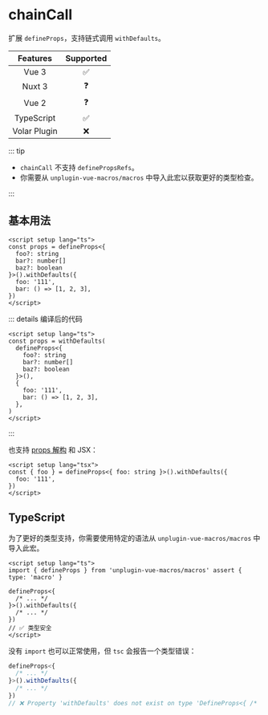 # chainCall

<StabilityLevel level="experimental" />

扩展 `defineProps`，支持链式调用 `withDefaults`。

|   Features   |     Supported      |
| :----------: | :----------------: |
|    Vue 3     | :white_check_mark: |
|    Nuxt 3    |     :question:     |
|    Vue 2     |     :question:     |
|  TypeScript  | :white_check_mark: |
| Volar Plugin |        :x:         |

::: tip

- `chainCall` 不支持 `definePropsRefs`。
- 你需要从 `unplugin-vue-macros/macros` 中导入此宏以获取更好的类型检查。

:::

## 基本用法

```vue
<script setup lang="ts">
const props = defineProps<{
  foo?: string
  bar?: number[]
  baz?: boolean
}>().withDefaults({
  foo: '111',
  bar: () => [1, 2, 3],
})
</script>
```

::: details 编译后的代码

```vue
<script setup lang="ts">
const props = withDefaults(
  defineProps<{
    foo?: string
    bar?: number[]
    baz?: boolean
  }>(),
  {
    foo: '111',
    bar: () => [1, 2, 3],
  },
)
</script>
```

:::

也支持 [props 解构](../features/reactivity-transform.md) 和 JSX：

```vue
<script setup lang="tsx">
const { foo } = defineProps<{ foo: string }>().withDefaults({
  foo: '111',
})
</script>
```

## TypeScript

为了更好的类型支持，你需要使用特定的语法从 `unplugin-vue-macros/macros` 中导入此宏。

```vue
<script setup lang="ts">
import { defineProps } from 'unplugin-vue-macros/macros' assert { type: 'macro' }

defineProps<{
  /* ... */
}>().withDefaults({
  /* ... */
})
// ✅ 类型安全
</script>
```

没有 `import` 也可以正常使用，但 `tsc` 会报告一个类型错误：

```ts
defineProps<{
  /* ... */
}>().withDefaults({
  /* ... */
})
// ❌ Property 'withDefaults' does not exist on type 'DefineProps<{ /* ... */ }>'.
```
